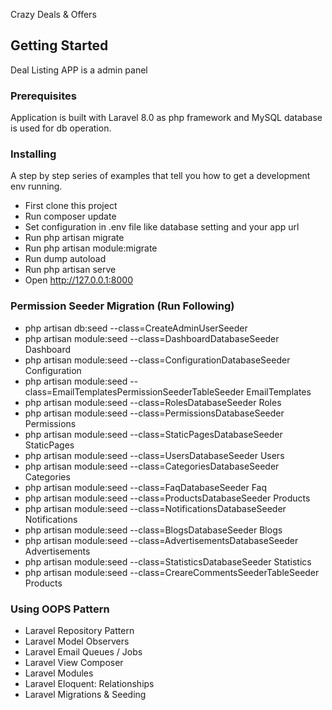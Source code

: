 Crazy Deals & Offers 
## Getting Started

Deal Listing APP is a admin panel


### Prerequisites

Application is built with Laravel 8.0 as php framework and MySQL database is used for db operation.

### Installing

A step by step series of examples that tell you how to get a development env running.
- First clone this project
- Run composer update
- Set configuration in .env file like database setting and your app url
- Run php artisan migrate
- Run php artisan module:migrate
- Run dump autoload
- Run php artisan serve
- Open http://127.0.0.1:8000

### Permission Seeder Migration (Run Following)
- php artisan db:seed --class=CreateAdminUserSeeder
- php artisan module:seed --class=DashboardDatabaseSeeder Dashboard
- php artisan module:seed --class=ConfigurationDatabaseSeeder Configuration
- php artisan module:seed --class=EmailTemplatesPermissionSeederTableSeeder EmailTemplates
- php artisan module:seed --class=RolesDatabaseSeeder Roles
- php artisan module:seed --class=PermissionsDatabaseSeeder Permissions
- php artisan module:seed --class=StaticPagesDatabaseSeeder StaticPages
- php artisan module:seed --class=UsersDatabaseSeeder Users
- php artisan module:seed --class=CategoriesDatabaseSeeder Categories
- php artisan module:seed --class=FaqDatabaseSeeder Faq
- php artisan module:seed --class=ProductsDatabaseSeeder Products
- php artisan module:seed --class=NotificationsDatabaseSeeder Notifications
- php artisan module:seed --class=BlogsDatabaseSeeder Blogs
- php artisan module:seed --class=AdvertisementsDatabaseSeeder Advertisements
- php artisan module:seed --class=StatisticsDatabaseSeeder Statistics
- php artisan module:seed --class=CreareCommentsSeederTableSeeder Products



### Using OOPS Pattern 
- Laravel Repository Pattern
- Laravel Model Observers
- Laravel Email Queues / Jobs
- Laravel View Composer
- Laravel Modules
- Laravel Eloquent: Relationships
- Laravel Migrations & Seeding